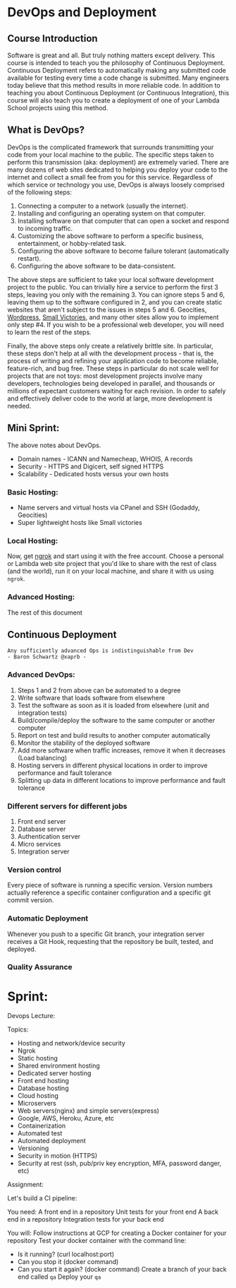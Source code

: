 # DevOps and Deployment 
## Course Introduction

Software is great and all. But truly nothing matters except delivery. This course is intended to teach you the philosophy of Continuous Deployment. Continuous Deployment refers to automatically making any submitted code available for testing every time a code change is submitted. Many engineers today believe that this method results in more reliable code. In addition to teaching you about Continuous Deployment (or Continuous Integration), this course will also teach you to create a deployment of one of your Lambda School projects using this method.

## What is DevOps?

DevOps is the complicated framework that surrounds transmitting your code from your local machine to the public. The specific steps taken to perform this transmission (aka: deployment) are extremely varied. There are many dozens of web sites dedicated to helping you deploy your code to the internet and collect a small fee from you for this service. Regardless of which service or technology you use, DevOps is always loosely comprised of the following steps:

1. Connecting a computer to a network (usually the internet).
2. Installing and configuring an operating system on that computer.
3. Installing software on that computer that can open a socket and respond to incoming traffic.
4. Customizing the above software to perform a specific business, entertainment, or hobby-related task.
5. Configuring the above software to become failure tolerant (automatically restart).
6. Configuring the above software to be data-consistent.

The above steps are sufficient to take your local software development project to the public. You can trivially hire a service to perform the first 3 steps, leaving you only with the remaining 3. You can ignore steps 5 and 6, leaving them up to the software configured in 2, and you can create static websites that aren't subject to the issues in steps 5 and 6. Geocities, [Wordpress](https://www.wordpress.com), [Small Victories](https://www.smallvictori.es/), and many other sites allow you to implement only step #4. If you wish to be a professional web developer, you will need to learn the rest of the steps.

Finally, the above steps only create a relatively brittle site. In particular, these steps don't help at all with the development process - that is, the process of writing and refining your application code to become reliable, feature-rich, and bug free. These steps in particular do not scale well for projects that are not toys: most development projects involve many developers, technologies being developed in parallel, and thousands or millions of expectant customers waiting for each revision. In order to safely and effectively deliver code to the world at large, more development is needed.

## Mini Sprint:

The above notes about DevOps.

- Domain names - ICANN and Namecheap, WHOIS, A records
- Security - HTTPS and Digicert, self signed HTTPS
- Scalability - Dedicated hosts versus your own hosts

### Basic Hosting:

- Name servers and virtual hosts via CPanel and SSH (Godaddy, Geocities)
- Super lightweight hosts like Small victories

### Local Hosting:

Now, get [ngrok](https://ngrok.com/) and start using it with the free account. Choose a personal or Lambda web site project that you'd like to share with the rest of class (and the world), run it on your local machine, and share it with us using `ngrok`.

### Advanced Hosting:

The rest of this document

## Continuous Deployment
    
    Any sufficiently advanced Ops is indistinguishable from Dev
    - Baron Schwartz @xaprb -

### Advanced DevOps:

1. Steps 1 and 2 from above can be automated to a degree
2. Write software that loads software from elsewhere
3. Test the software as soon as it is loaded from elsewhere (unit and integration tests)
4. Build/compile/deploy the software to the same computer or another computer
5. Report on test and build results to another computer automatically
6. Monitor the stability of the deployed software
7. Add more software when traffic increases, remove it when it decreases (Load balancing)
8. Hosting servers in different physical locations in order to improve performance and fault tolerance
9. Splitting up data in different locations to improve performance and fault tolerance

### Different servers for different jobs

1. Front end server
2. Database server
3. Authentication server
4. Micro services
5. Integration server

### Version control

Every piece of software is running a specific version. Version numbers actually reference a specific container configuration and a specific git commit version.

### Automatic Deployment

Whenever you push to a specific Git branch, your integration server receives a Git Hook, requesting that the repository be built, tested, and deployed.

### Quality Assurance

# Sprint:

Devops Lecture:

Topics:

- Hosting and network/device security
- Ngrok
- Static hosting
- Shared environment hosting
- Dedicated server hosting
- Front end hosting
- Database hosting
- Cloud hosting
- Microservers
- Web servers(nginx) and simple servers(express)
- Google, AWS, Heroku, Azure, etc
- Containerization
- Automated test
- Automated deployment
- Versioning
- Security in motion (HTTPS)
- Security at rest (ssh, pub/priv key encryption, MFA, password danger, etc)

Assignment:

Let's build a CI pipeline:

You need:
A front end in a repository
Unit tests for your front end
A back end in a repository
Integration tests for your back end

You will:
Follow instructions at GCP for creating a Docker container for your repository
Test your docker container with the command line:
- Is it running? (curl localhost:port)
- Can you stop it (docker command)
- Can you start it again? (docker command)
Create a branch of your back end called `qa`
Deploy your `qa` 





